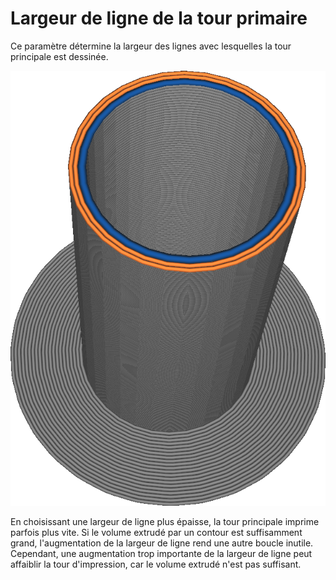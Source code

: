 Largeur de ligne de la tour primaire
===

Ce paramètre détermine la largeur des lignes avec lesquelles la tour principale est dessinée.

![Le matériau bleu a une largeur de ligne plus grande que le matériau orange](../../../articles/images/prime_tower_line_width.png)

En choisissant une largeur de ligne plus épaisse, la tour principale imprime parfois plus vite. Si le volume extrudé par un contour est suffisamment grand, l'augmentation de la largeur de ligne rend une autre boucle inutile. Cependant, une augmentation trop importante de la largeur de ligne peut affaiblir la tour d'impression, car le volume extrudé n'est pas suffisant.
